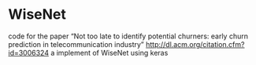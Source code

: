 # WiseNet
code for the paper “Not too late to identify potential churners: early churn prediction in telecommunication industry”
http://dl.acm.org/citation.cfm?id=3006324
a implement of WiseNet using keras
